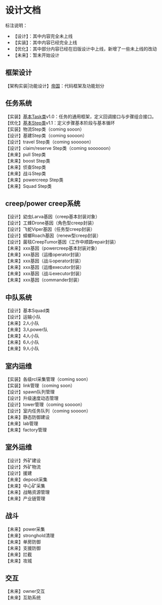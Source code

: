 设计文档
=
标注说明：  
* 【设计】：其中内容完全未上线
* 【实装】：其中内容已经完全上线
* 【优化】：其中部分内容已经在旧版设计中上线，新增了一些未上线的改动
* 【未来】：暂未开始设计

框架设计
-
【架构实装|功能设计】[帝国](Leaders.md)：代码框架及功能划分

任务系统
-
【实装】[基本Task类](Task.md)v1.0：任务的通用框架，定义回调接口与步骤组合接口。  
【优化】[基本Step类](Step.md)v1.1：定义步骤基本阶段与基本循环  
【实装】物流Step类（coming sooon）  
【设计】基建Step类（coming soooon）  
【设计】travel Step类（coming sooooon）  
【设计】claim/reserve Step类（coming soooooon）  
【未来】pull Step类  
【未来】boost Step类    
【未来】侦查Step类  
【未来】战斗Step类  
【未来】powercreep Step类  
【未来】Squad Step类  

creep/power creep系统
-
【设计】幼虫Larva基因（creep基本封装对象）  
【设计】工蜂Drone基因（角色型creep封装）  
【设计】飞蛇Viper基因（任务型creep封装）  
【设计】蟑螂Roach基因（renew型creep封装）  
【设计】菌毯CreepTumor基因（工作中顺路repair封装）  
【未来】xxx基因（powercreep基本封装对象）  
【未来】xxx基因（运维operator封装）  
【未来】xxx基因（战斗operator封装）  
【未来】xxx基因（运维executor封装）  
【未来】xxx基因（战斗executor封装）  
【未来】xxx基因（commander封装）  

中队系统
-
【设计】基本Squad类  
【设计】运输小队  
【未来】2人小队  
【未来】3人power队  
【未来】4人小队  
【未来】6人小队  
【未来】9人小队  

室内运维
-
【实装】各级rcl采集管理（coming soon）  
【实装】link管理（coming soon）  
【设计】spawn队列管理  
【设计】升级速度动态管理  
【设计】tower管理（coming soooon）  
【设计】室内任务队列（coming soooon）  
【未来】静态防御建设  
【未来】lab管理  
【未来】factory管理  

室外运维
-
【设计】外矿建设  
【设计】外矿物流  
【设计】援建  
【未来】deposit采集    
【未来】中心矿采集  
【未来】战略资源管理  
【未来】产业链管理

战斗
-
【未来】power采集  
【未来】stronghold清理  
【未来】单房防御  
【未来】支援防御  
【未来】拦截  
【未来】攻城  

交互
-
【未来】owner交互  
【未来】互助系统